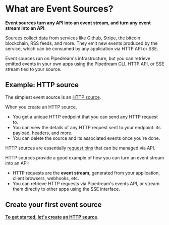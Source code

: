 # What are Event Sources?

**Event sources turn any API into an event stream, and turn any event stream into an API**.

Sources collect data from services like Github, Stripe, the bitcoin blockchain, RSS feeds, and more. They emit new events produced by the service, which can be consumed by any application via HTTP API or SSE.

Event sources run on Pipedream's infrastructure, but you can retrieve emitted events in your own apps using the Pipedream CLI, HTTP API, or SSE stream tied to your source.

## Example: HTTP source

The simplest event source is an [HTTP source](https://github.com/PipedreamHQ/pipedream/tree/master/http).

When you create an HTTP source,

- You get a unique HTTP endpoint that you can send any HTTP request to.
- You can view the details of any HTTP request sent to your endpoint: its payload, headers, and more.
- You can delete the source and its associated events once you're done.

HTTP sources are essentially [request bins](https://requestbin.com) that can be managed via API.

HTTP sources provide a good example of how you can turn an event stream into an API:

- HTTP requests are the **event stream**, generated from your application, client browsers, webhooks, etc.
- You can retrieve HTTP requests via Pipedream's events API, or stream them directly to other apps using the SSE interface.

## Create your first event source

[**To get started, let's create an HTTP source**](/event-sources/http/).
